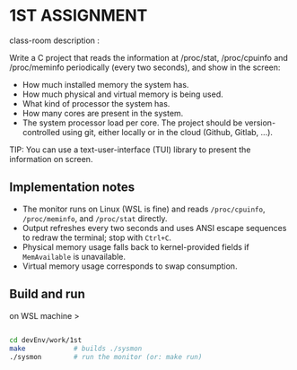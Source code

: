 # 1ST ASSIGNMENT

class-room description :

Write a C project that reads the information at /proc/stat, /proc/cpuinfo and /proc/meminfo periodically (every two seconds), and show in the screen:

- How much installed memory the system has.
- How much physical and virtual memory is being used.
- What kind of processor the system has.
- How many cores are present in the system.
- The system processor load per core.
  The project should be version-controlled using git, either locally or in the cloud (Github, Gitlab, ...).

TIP: You can use a text-user-interface (TUI) library to present the information on screen.

## Implementation notes

- The monitor runs on Linux (WSL is fine) and reads `/proc/cpuinfo`, `/proc/meminfo`, and `/proc/stat` directly.
- Output refreshes every two seconds and uses ANSI escape sequences to redraw the terminal; stop with `Ctrl+C`.
- Physical memory usage falls back to kernel-provided fields if `MemAvailable` is unavailable.
- Virtual memory usage corresponds to swap consumption.

## Build and run 

on WSL machine >

```sh
 
cd devEnv/work/1st
make            # builds ./sysmon
./sysmon        # run the monitor (or: make run)
```
